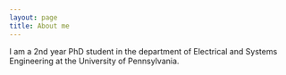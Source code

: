 ```yaml
---
layout: page
title: About me
---
```


I am a 2nd year PhD student in the department of Electrical and Systems Engineering at the University of Pennsylvania.